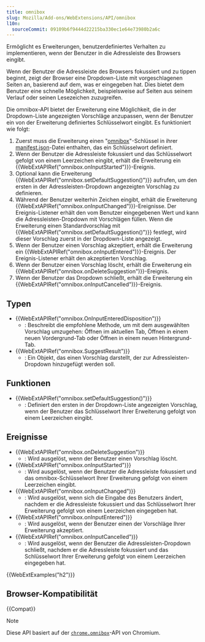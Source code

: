```yaml
---
title: omnibox
slug: Mozilla/Add-ons/WebExtensions/API/omnibox
l10n:
  sourceCommit: 09109b6f9444d22215ba330ec1e64e73980b2a6c
---
```


Ermöglicht es Erweiterungen, benutzerdefiniertes Verhalten zu implementieren, wenn der Benutzer in die Adressleiste des Browsers eingibt.

Wenn der Benutzer die Adressleiste des Browsers fokussiert und zu tippen beginnt, zeigt der Browser eine Dropdown-Liste mit vorgeschlagenen Seiten an, basierend auf dem, was er eingegeben hat. Dies bietet dem Benutzer eine schnelle Möglichkeit, beispielsweise auf Seiten aus seinem Verlauf oder seinen Lesezeichen zuzugreifen.

Die omnibox-API bietet der Erweiterung eine Möglichkeit, die in der Dropdown-Liste angezeigten Vorschläge anzupassen, wenn der Benutzer ein von der Erweiterung definiertes Schlüsselwort eingibt. Es funktioniert wie folgt:

1. Zuerst muss die Erweiterung einen "[omnibox](/de/docs/Mozilla/Add-ons/WebExtensions/manifest.json/omnibox)"-Schlüssel in ihrer [manifest.json](/de/docs/Mozilla/Add-ons/WebExtensions/manifest.json)-Datei enthalten, das ein Schlüsselwort definiert.
2. Wenn der Benutzer die Adressleiste fokussiert und das Schlüsselwort gefolgt von einem Leerzeichen eingibt, erhält die Erweiterung ein {{WebExtAPIRef("omnibox.onInputStarted")}}-Ereignis.
3. Optional kann die Erweiterung {{WebExtAPIRef("omnibox.setDefaultSuggestion()")}} aufrufen, um den ersten in der Adressleisten-Dropdown angezeigten Vorschlag zu definieren.
4. Während der Benutzer weiterhin Zeichen eingibt, erhält die Erweiterung {{WebExtAPIRef("omnibox.onInputChanged")}}-Ereignisse. Der Ereignis-Listener erhält den vom Benutzer eingegebenen Wert und kann die Adressleisten-Dropdown mit Vorschlägen füllen. Wenn die Erweiterung einen Standardvorschlag mit {{WebExtAPIRef("omnibox.setDefaultSuggestion()")}} festlegt, wird dieser Vorschlag zuerst in der Dropdown-Liste angezeigt.
5. Wenn der Benutzer einen Vorschlag akzeptiert, erhält die Erweiterung ein {{WebExtAPIRef("omnibox.onInputEntered")}}-Ereignis. Der Ereignis-Listener erhält den akzeptierten Vorschlag.
6. Wenn der Benutzer einen Vorschlag löscht, erhält die Erweiterung ein {{WebExtAPIRef("omnibox.onDeleteSuggestion")}}-Ereignis.
7. Wenn der Benutzer das Dropdown schließt, erhält die Erweiterung ein {{WebExtAPIRef("omnibox.onInputCancelled")}}-Ereignis.

## Typen

- {{WebExtAPIRef("omnibox.OnInputEnteredDisposition")}}
  - : Beschreibt die empfohlene Methode, um mit dem ausgewählten Vorschlag umzugehen: Öffnen im aktuellen Tab, Öffnen in einem neuen Vordergrund-Tab oder Öffnen in einem neuen Hintergrund-Tab.
- {{WebExtAPIRef("omnibox.SuggestResult")}}
  - : Ein Objekt, das einen Vorschlag darstellt, der zur Adressleisten-Dropdown hinzugefügt werden soll.

## Funktionen

- {{WebExtAPIRef("omnibox.setDefaultSuggestion()")}}
  - : Definiert den ersten in der Dropdown-Liste angezeigten Vorschlag, wenn der Benutzer das Schlüsselwort Ihrer Erweiterung gefolgt von einem Leerzeichen eingibt.

## Ereignisse

- {{WebExtAPIRef("omnibox.onDeleteSuggestion")}}
  - : Wird ausgelöst, wenn der Benutzer einen Vorschlag löscht.
- {{WebExtAPIRef("omnibox.onInputStarted")}}
  - : Wird ausgelöst, wenn der Benutzer die Adressleiste fokussiert und das omnibox-Schlüsselwort Ihrer Erweiterung gefolgt von einem Leerzeichen eingibt.
- {{WebExtAPIRef("omnibox.onInputChanged")}}
  - : Wird ausgelöst, wenn sich die Eingabe des Benutzers ändert, nachdem er die Adressleiste fokussiert und das Schlüsselwort Ihrer Erweiterung gefolgt von einem Leerzeichen eingegeben hat.
- {{WebExtAPIRef("omnibox.onInputEntered")}}
  - : Wird ausgelöst, wenn der Benutzer einen der Vorschläge Ihrer Erweiterung akzeptiert.
- {{WebExtAPIRef("omnibox.onInputCancelled")}}
  - : Wird ausgelöst, wenn der Benutzer die Adressleisten-Dropdown schließt, nachdem er die Adressleiste fokussiert und das Schlüsselwort Ihrer Erweiterung gefolgt von einem Leerzeichen eingegeben hat.

{{WebExtExamples("h2")}}

## Browser-Kompatibilität

{{Compat}}

> [!NOTE]
> Diese API basiert auf der [`chrome.omnibox`](https://developer.chrome.com/docs/extensions/reference/api/omnibox)-API von Chromium.
